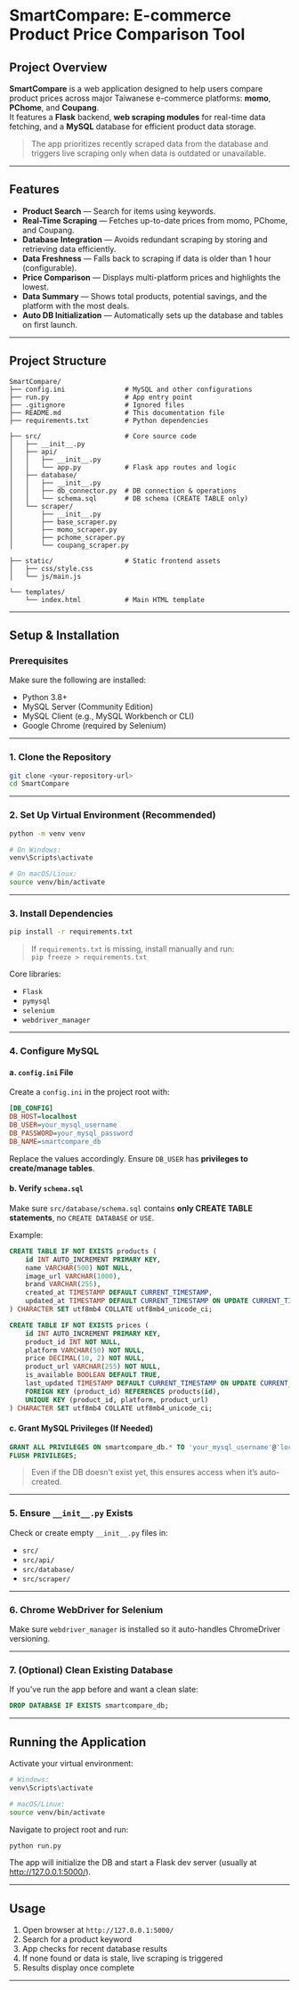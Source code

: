 # SmartCompare: E-commerce Product Price Comparison Tool

##  Project Overview

**SmartCompare** is a web application designed to help users compare product prices across major Taiwanese e-commerce platforms: **momo**, **PChome**, and **Coupang**.  
It features a **Flask** backend, **web scraping modules** for real-time data fetching, and a **MySQL** database for efficient product data storage.

> The app prioritizes recently scraped data from the database and triggers live scraping only when data is outdated or unavailable.

---

##  Features

-  **Product Search** — Search for items using keywords.
-  **Real-Time Scraping** — Fetches up-to-date prices from momo, PChome, and Coupang.
-  **Database Integration** — Avoids redundant scraping by storing and retrieving data efficiently.
-  **Data Freshness** — Falls back to scraping if data is older than 1 hour (configurable).
-  **Price Comparison** — Displays multi-platform prices and highlights the lowest.
-  **Data Summary** — Shows total products, potential savings, and the platform with the most deals.
-  **Auto DB Initialization** — Automatically sets up the database and tables on first launch.

---

##  Project Structure

```
SmartCompare/
├── config.ini               # MySQL and other configurations
├── run.py                   # App entry point
├── .gitignore               # Ignored files
├── README.md                # This documentation file
├── requirements.txt         # Python dependencies

├── src/                     # Core source code
│   ├── __init__.py
│   ├── api/
│   │   ├── __init__.py
│   │   └── app.py           # Flask app routes and logic
│   ├── database/
│   │   ├── __init__.py
│   │   ├── db_connector.py  # DB connection & operations
│   │   └── schema.sql       # DB schema (CREATE TABLE only)
│   └── scraper/
│       ├── __init__.py
│       ├── base_scraper.py
│       ├── momo_scraper.py
│       ├── pchome_scraper.py
│       └── coupang_scraper.py

├── static/                  # Static frontend assets
│   ├── css/style.css
│   └── js/main.js

└── templates/
    └── index.html           # Main HTML template
```

---

##  Setup & Installation

###  Prerequisites

Make sure the following are installed:

- Python 3.8+
- MySQL Server (Community Edition)
- MySQL Client (e.g., MySQL Workbench or CLI)
- Google Chrome (required by Selenium)

---

### 1. Clone the Repository

```bash
git clone <your-repository-url>
cd SmartCompare
```

---

### 2. Set Up Virtual Environment (Recommended)

```bash
python -m venv venv

# On Windows:
venv\Scripts\activate

# On macOS/Linux:
source venv/bin/activate
```

---

### 3. Install Dependencies

```bash
pip install -r requirements.txt
```

> If `requirements.txt` is missing, install manually and run:  
> `pip freeze > requirements.txt`

Core libraries:

- `Flask`
- `pymysql`
- `selenium`
- `webdriver_manager`

---

### 4. Configure MySQL

#### a. `config.ini` File

Create a `config.ini` in the project root with:

```ini
[DB_CONFIG]
DB_HOST=localhost
DB_USER=your_mysql_username
DB_PASSWORD=your_mysql_password
DB_NAME=smartcompare_db
```

Replace the values accordingly. Ensure `DB_USER` has **privileges to create/manage tables**.

#### b. Verify `schema.sql`

Make sure `src/database/schema.sql` contains **only CREATE TABLE statements**, no `CREATE DATABASE` or `USE`.

Example:

```sql
CREATE TABLE IF NOT EXISTS products (
    id INT AUTO_INCREMENT PRIMARY KEY,
    name VARCHAR(500) NOT NULL,
    image_url VARCHAR(1000),
    brand VARCHAR(255),
    created_at TIMESTAMP DEFAULT CURRENT_TIMESTAMP,
    updated_at TIMESTAMP DEFAULT CURRENT_TIMESTAMP ON UPDATE CURRENT_TIMESTAMP
) CHARACTER SET utf8mb4 COLLATE utf8mb4_unicode_ci;

CREATE TABLE IF NOT EXISTS prices (
    id INT AUTO_INCREMENT PRIMARY KEY,
    product_id INT NOT NULL,
    platform VARCHAR(50) NOT NULL,
    price DECIMAL(10, 2) NOT NULL,
    product_url VARCHAR(255) NOT NULL,
    is_available BOOLEAN DEFAULT TRUE,
    last_updated TIMESTAMP DEFAULT CURRENT_TIMESTAMP ON UPDATE CURRENT_TIMESTAMP,
    FOREIGN KEY (product_id) REFERENCES products(id),
    UNIQUE KEY (product_id, platform, product_url)
) CHARACTER SET utf8mb4 COLLATE utf8mb4_unicode_ci;
```

#### c. Grant MySQL Privileges (If Needed)

```sql
GRANT ALL PRIVILEGES ON smartcompare_db.* TO 'your_mysql_username'@'localhost';
FLUSH PRIVILEGES;
```

> Even if the DB doesn't exist yet, this ensures access when it’s auto-created.

---

### 5. Ensure `__init__.py` Exists

Check or create empty `__init__.py` files in:

- `src/`
- `src/api/`
- `src/database/`
- `src/scraper/`

---

### 6. Chrome WebDriver for Selenium

Make sure `webdriver_manager` is installed so it auto-handles ChromeDriver versioning.

---

### 7. (Optional) Clean Existing Database

If you've run the app before and want a clean slate:

```sql
DROP DATABASE IF EXISTS smartcompare_db;
```

---

##  Running the Application

Activate your virtual environment:

```bash
# Windows:
venv\Scripts\activate

# macOS/Linux:
source venv/bin/activate
```

Navigate to project root and run:

```bash
python run.py
```

The app will initialize the DB and start a Flask dev server (usually at http://127.0.0.1:5000/).

---

##  Usage

1. Open browser at `http://127.0.0.1:5000/`
2. Search for a product keyword
3. App checks for recent database results
4. If none found or data is stale, live scraping is triggered
5. Results display once complete

---
